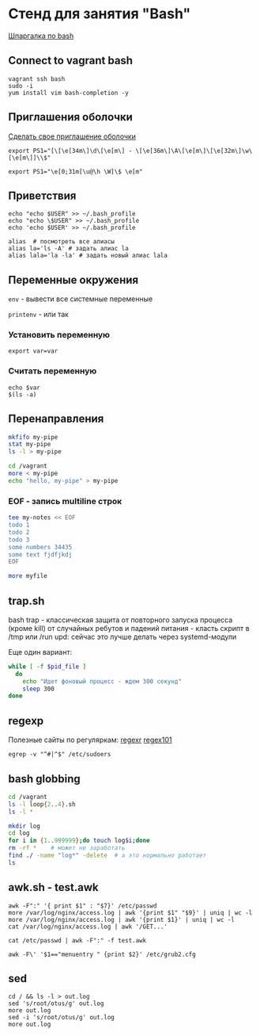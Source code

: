 # Стенд для занятия "Bash"
[Шпаргалка по bash](https://devhints.io/bash)

## Connect to vagrant bash

```shell
vagrant ssh bash
sudo -i
yum install vim bash-completion -y
```

## Приглашения оболочки
[Сделать свое приглашение оболочки](http://ezprompt.net/)

`export PS1="[\[\e[34m\]\d\[\e[m\] - \[\e[36m\]\A\[\e[m\]\[\e[32m\]\w\[\e[m\]]\\$"`

`export PS1="\e[0;31m[\u@\h \W]\$ \e[m"`

## Приветствия

```shell
echo "echo $USER" >> ~/.bash_profile
echo "echo \$USER" >> ~/.bash_profile
echo 'echo $USER' >> ~/.bash_profile
```

```shell
alias  # посмотреть все алиасы
alias la='ls -A' # задать алиас la
alias lala='la -la' # задать новый алиас lala
```

## Переменные окружения
`env` - вывести все системные переменные

`printenv` - или так

### Установить переменную
`export var=var`

### Считать переменную
```shell
echo $var
$(ls -a)
```

## Перенаправления

```bash
mkfifo my-pipe
stat my-pipe
ls -l > my-pipe

cd /vagrant
more < my-pipe
echo "hello, my-pipe" > my-pipe
```

### EOF - запись multiline строк

```bash
tee my-notes << EOF
todo 1
todo 2
todo 3
some numbers 34435
some text fjdfjkdj
EOF

more myfile
```

## trap.sh
bash trap - классическая защита от повторного запуска процесса (кроме kill)
от случайных ребутов и падений питания - класть скрипт в /tmp или /run
upd: сейчас это лучше делать через systemd-модули

Еще один вариант:
```bash
while [ -f $pid_file ]
  do
    echo "Идет фоновый процесс - ждем 300 секунд"
    sleep 300
done
```

## regexp
Полезные сайты по регуляркам:
[regexr](https://regexr.com/)
[regex101](https://regex101.com/)

`egrep -v "^#|^$" /etc/sudoers`



## bash globbing

```bash
cd /vagrant
ls -l loop{2..4}.sh
ls -l *
```

```bash
mkdir log
cd log
for i in {1..999999};do touch log$i;done
rm -rf *    # может не заработать
find ./ -name "log*" -delete  # а это нормально работает
ls
```

## awk.sh - test.awk
```shell
awk -F":" '{ print $1" : "$7}' /etc/passwd
more /var/log/nginx/access.log | awk '{print $1" "$9}' | uniq | wc -l
more /var/log/nginx/access.log | awk '{print $1}' | uniq | wc -l
cat /var/log/nginx/access.log | awk '/GET...'

cat /etc/passwd | awk -F":" -f test.awk

awk -F\' '$1=="menuentry " {print $2}' /etc/grub2.cfg
```


## sed

```shell
cd / && ls -l > out.log
sed 's/root/otus/g' out.log
more out.log
sed -i 's/root/otus/g' out.log
more out.log
```
